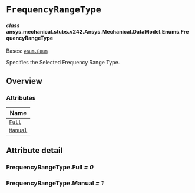 # `FrequencyRangeType`



#### *class* ansys.mechanical.stubs.v242.Ansys.Mechanical.DataModel.Enums.FrequencyRangeType

Bases: [`enum.Enum`](https://docs.python.org/3/library/enum.html#enum.Enum)

Specifies the Selected Frequency Range Type.

<!-- !! processed by numpydoc !! -->

<a id="overview"></a>

## Overview

### Attributes

| Name |
| ---------------------------------------- |
| [`Full`](#FrequencyRangeType.Full) |
| [`Manual`](#FrequencyRangeType.Manual) |

<a id="attribute-detail"></a>

## Attribute detail

<a id="FrequencyRangeType.Full"></a>

### FrequencyRangeType.Full *= 0*

<a id="FrequencyRangeType.Manual"></a>

### FrequencyRangeType.Manual *= 1*


